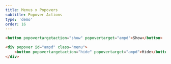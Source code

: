 ```yaml
---
title: Menus x Popovers
subtitle: Popover Actions
type: 'demo'
order: 16
---
```


<script>
  import ActionPopover from '$lib/demo/ActionPopover.svelte'
</script>

<ActionPopover />

```html
<button popovertargetaction="show" popovertarget="ampd">Show</button>

<div popover id="ampd" class="menu">
	<button popovertargetaction="hide" popovertarget="ampd">Hide</button>
</div>
```
